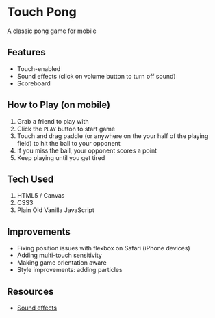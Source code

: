 # Touch Pong
A classic pong game for mobile

## Features
- Touch-enabled
- Sound effects (click on volume button to turn off sound)
- Scoreboard

## How to Play (on mobile)
1. Grab a friend to play with
2. Click the `PLAY` button to start game
3. Touch and drag paddle (or anywhere on the your half of the playing field) to hit the ball to your opponent
4. If you miss the ball, your opponent scores a point
5. Keep playing until you get tired

## Tech Used
1. HTML5 / Canvas
2. CSS3
3. Plain Old Vanilla JavaScript

## Improvements
- Fixing position issues with flexbox on Safari (iPhone devices)
- Adding multi-touch sensitivity
- Making game orientation aware
- Style improvements: adding particles

## Resources
- [Sound effects](http://www.freesound.org)
